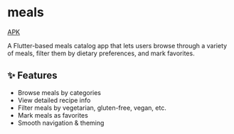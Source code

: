 # meals
[APK](https://drive.google.com/file/d/1HOXE-oKInh3IPufRCIrpjYLm9vYgspeQ/view?usp=sharing)

A Flutter-based meals catalog app that lets users browse through a variety of meals, filter them by dietary preferences, and mark favorites.

## ✨ Features

- Browse meals by categories
- View detailed recipe info
- Filter meals by vegetarian, gluten-free, vegan, etc.
- Mark meals as favorites
- Smooth navigation & theming
